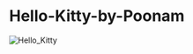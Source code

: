 # Hello-Kitty-by-Poonam



![Hello_Kitty](https://user-images.githubusercontent.com/77884951/182086604-7d9a5747-efe2-4d9f-b501-f1a9b2ffd358.JPG)
